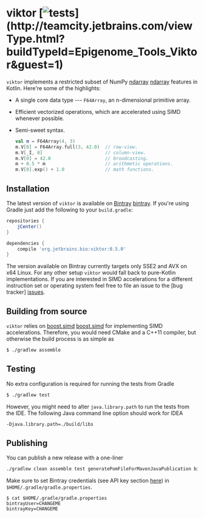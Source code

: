 viktor [![tests](http://teamcity.jetbrains.com/app/rest/builds/buildType:(id:Epigenome_Tools_Viktor)/statusIcon.svg)](http://teamcity.jetbrains.com/viewType.html?buildTypeId=Epigenome_Tools_Viktor&guest=1)
======

`viktor` implements a restricted subset of NumPy [ndarray] [ndarray] features in
Kotlin. Here're some of the highlights:

* A single core data type --- `F64Array`, an n-dimensional primitive array.
* Efficient vectorized operations, which are accelerated using SIMD whenever
  possible.
* Semi-sweet syntax.

    ```kotlin
    val m = F64Array(4, 3)
    m.V[0] = F64Array.full(3, 42.0)  // row-view.
    m.V[_I, 0]                       // column-view.
    m.V[0] = 42.0                    // broadcasting.
    m + 0.5 * m                      // arithmetic operations.
    m.V[0].exp() + 1.0               // math functions.
    ```

[ndarray]: http://docs.scipy.org/doc/numpy/reference/arrays.ndarray.html

Installation
------------

The latest version of `viktor` is available on [Bintray] [bintray]. If you're using
Gradle just add the following to your `build.gradle`:

```gradle
repositories {
    jCenter()
}

dependencies {
    compile 'org.jetbrains.bio:viktor:0.5.0'
}
```

[bintray]: https://bintray.com/jetbrains-research/maven/viktor/view

The version available on Bintray currently targets only SSE2 and AVX on x64
Linux. For any other setup `viktor` would fall back to pure-Kotlin
implementations. If you are interested in SIMD accelerations for a different
instruction set or operating system feel free to file an issue to the
[bug tracker] [issues].

[issues]: https://github.com/JetBrains-Research/viktor/issues

Building from source
--------------------

`viktor` relies on [boost.simd] [boost.simd] for implementing SIMD
accelerations. Therefore, you would need CMake and a C++11 compiler,
but otherwise the build process is as simple as

```bash
$ ./gradlew assemble
```

[boost.simd]: https://github.com/NumScale/boost.simd

Testing
-------

No extra configuration is required for running the tests from Gradle

```bash
$ ./gradlew test
```

However, you might need to alter `java.library.path` to run the tests from
the IDE. The following Java command line option should work for IDEA

```bash
-Djava.library.path=./build/libs
```

Publishing
----------

You can publish a new release with a one-liner

```bash
./gradlew clean assemble test generatePomFileForMavenJavaPublication bintrayUpload
```

Make sure to set Bintray credentials (see API key section
[here](https://bintray.com/profile/edit)) in `$HOME/.gradle/gradle.properties`.

```
$ cat $HOME/.gradle/gradle.properties
bintrayUser=CHANGEME
bintrayKey=CHANGEME
```
